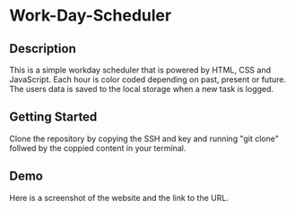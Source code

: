# Work-Day-Scheduler

## Description

This is a simple workday scheduler that is powered by HTML, CSS and JavaScript. Each hour is color coded depending on past, present or future. The users data is saved to the local storage when a new task is logged.


## Getting Started
Clone the repository by copying the SSH and key and running "git clone" follwed by the coppied content in your terminal.

## Demo 

Here is a screenshot of the website and the link to the URL.

